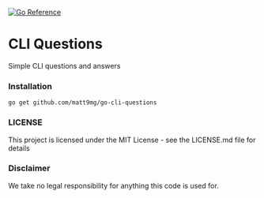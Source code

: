 [![Go Reference](https://pkg.go.dev/badge/github.com/matt9mg/go-cli-questions.svg)](https://pkg.go.dev/github.com/matt9mg/go-cli-questions)

# CLI Questions
Simple CLI questions and answers

### Installation
```
go get github.com/matt9mg/go-cli-questions
```


### LICENSE

This project is licensed under the MIT License - see the LICENSE.md file for details

### Disclaimer

We take no legal responsibility for anything this code is used for.